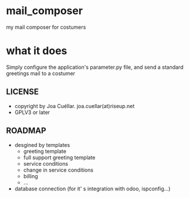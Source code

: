 # mail_composer
my mail composer for costumers

# what it does
Simply configure the application's parameter.py file, and send a standard greetings mail to a costumer

## LICENSE
+ copyright by Joa Cuéllar. joa.cuellar(at)riseup.net
+ GPLV3 or later

## ROADMAP
+ desgined by templates
    - greeting template
    - full support greeting template
    - service conditions
    - change in service conditions
    - billing
    - ...
+ database connection (for it' s integration with odoo, ispconfig...)